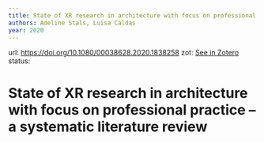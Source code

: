 ```yaml
---
title: State of XR research in architecture with focus on professional practice – a systematic literature review
authors: Adeline Stals, Luisa Caldas
year: 2020
---
```

url:  https://doi.org/10.1080/00038628.2020.1838258
zot: [See in Zotero](zotero://select/items/@stalsStateXRResearch2020)
status:
# State of XR research in architecture with focus on professional practice – a systematic literature review




